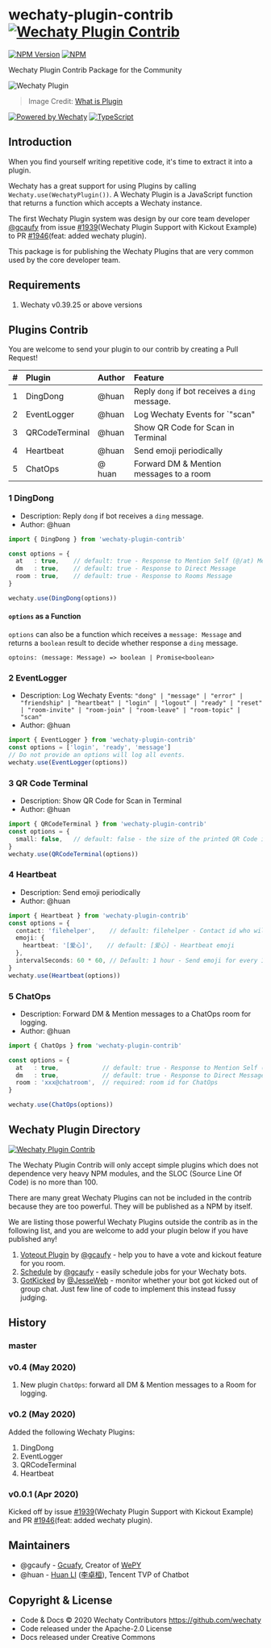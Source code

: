 # wechaty-plugin-contrib [![Wechaty Plugin Contrib](https://img.shields.io/badge/Wechaty%20Plugin-Contrib-brightgreen.svg)](https://github.com/wechaty/wechaty-plugin-contrib)

 [![NPM Version](https://img.shields.io/npm/v/wechaty-plugin-contrib?color=brightgreen)](https://www.npmjs.com/package/wechaty-plugin-contrib) [![NPM](https://github.com/wechaty/wechaty-plugin-contrib/workflows/NPM/badge.svg)](https://github.com/wechaty/wechaty-plugin-contrib/actions?query=workflow%3ANPM)

Wechaty Plugin Contrib Package for the Community

![Wechaty Plugin](docs/images/plugin.png)

> Image Credit: [What is Plugin](https://www.computerhope.com/jargon/p/plugin.htm)

[![Powered by Wechaty](https://img.shields.io/badge/Powered%20By-Wechaty-brightgreen.svg)](https://github.com/Wechaty/wechaty)
[![TypeScript](https://img.shields.io/badge/%3C%2F%3E-TypeScript-blue.svg)](https://www.typescriptlang.org/)

## Introduction

When you find yourself writing repetitive code, it's time to extract it into a plugin.

Wechaty has a great support for using Plugins by calling `Wechaty.use(WechatyPlugin())`. A Wechaty Plugin is a JavaScript function that returns a function which accepts a Wechaty instance.

The first Wechaty Plugin system was design by our core team developer [@gcaufy](https://github.com/gcaufy) from issue [#1939](https://github.com/wechaty/wechaty/issues/1939)(Wechaty Plugin Support with Kickout Example) to PR [#1946](https://github.com/wechaty/wechaty/pull/1946)(feat: added wechaty plugin).

This package is for publishing the Wechaty Plugins that are very common used by the core developer team.

## Requirements

1. Wechaty v0.39.25 or above versions

## Plugins Contrib

You are welcome to send your plugin to our contrib by creating a Pull Request!

| # | Plugin | Author | Feature |
| :--- | :--- | :--- | :--- |
| 1 | DingDong | @huan | Reply `dong` if bot receives a `ding` message. |
| 2 | EventLogger | @huan | Log Wechaty Events for `"scan" | "login" | "message"` ... etc. |
| 3 | QRCodeTerminal | @huan | Show QR Code for Scan in Terminal |
| 4 | Heartbeat | @huan | Send emoji periodically |
| 5 | ChatOps | @ huan | Forward DM & Mention messages to a room |

### 1 DingDong

- Description: Reply `dong` if bot receives a `ding` message.
- Author: @huan

```ts
import { DingDong } from 'wechaty-plugin-contrib'

const options = {
  at   : true,    // default: true - Response to Mention Self (@/at) Message in Room
  dm   : true,    // default: true - Response to Direct Message
  room : true,    // default: true - Response to Rooms Message
}

wechaty.use(DingDong(options))
```

#### `options` as a Function

`options` can also be a function which receives a `message: Message` and returns a `boolean` result to decide whether response a `ding` message.

`optoins: (message: Message) => boolean | Promise<boolean>`

### 2 EventLogger

- Description: Log Wechaty Events: `"dong" | "message" | "error" | "friendship" | "heartbeat" | "login" | "logout" | "ready" | "reset" | "room-invite" | "room-join" | "room-leave" | "room-topic" | "scan"`
- Author: @huan

```ts
import { EventLogger } from 'wechaty-plugin-contrib'
const options = ['login', 'ready', 'message']
// Do not provide an options will log all events.
wechaty.use(EventLogger(options))
```

### 3 QR Code Terminal

- Description: Show QR Code for Scan in Terminal
- Author: @huan

```ts
import { QRCodeTerminal } from 'wechaty-plugin-contrib'
const options = {
  small: false,   // default: false - the size of the printed QR Code in terminal
}
wechaty.use(QRCodeTerminal(options))
```

### 4 Heartbeat

- Description: Send emoji periodically
- Author: @huan

```ts
import { Heartbeat } from 'wechaty-plugin-contrib'
const options = {
  contact: 'filehelper',    // default: filehelper - Contact id who will receive the emoji
  emoji: {
    heartbeat: '[爱心]',    // default: [爱心] - Heartbeat emoji
  },
  intervalSeconds: 60 * 60, // Default: 1 hour - Send emoji for every 1 hour
}
wechaty.use(Heartbeat(options))
```

### 5 ChatOps

- Description: Forward DM & Mention messages to a ChatOps room for logging.
- Author: @huan

```ts
import { ChatOps } from 'wechaty-plugin-contrib'

const options = {
  at   : true,            // default: true - Response to Mention Self (@/at) Message in Room
  dm   : true,            // default: true - Response to Direct Message
  room : 'xxx@chatroom',  // required: room id for ChatOps
}

wechaty.use(ChatOps(options))
```

## Wechaty Plugin Directory

[![Wechaty Plugin Contrib](https://img.shields.io/badge/Wechaty%20Plugin-Directory-brightgreen.svg)](https://github.com/wechaty/wechaty-plugin-contrib#wechaty-plugin-directory)

The Wechaty Plugin Contrib will only accept simple plugins which does not dependence very heavy NPM modules, and the SLOC (Source Line Of Code) is no more than 100.

There are many great Wechaty Plugins can not be included in the contrib because they are too powerful. They will be published as a NPM by itself.

We are listing those powerful Wechaty Plugins outside the contrib as in the following list, and you are welcome to add your plugin below if you have published any!

1. [Voteout Plugin](https://github.com/Gcaufy/wechaty-voteout) by [@gcaufy](https://github.com/gcaufy) - help you to have a vote and kickout feature for you room.
1. [Schedule](https://github.com/Gcaufy/wechaty-schedule) by [@gcaufy](https://github.com/gcaufy) - easily schedule jobs for your Wechaty bots.
1. [GotKicked](https://github.com/wechaty/wechaty-got-kicked-out) by [@JesseWeb](https://github.com/JesseWeb) - monitor whether your bot got kicked out of group chat. Just few line of code to implement this instead fussy judging.

## History

### master

### v0.4 (May 2020)

1. New plugin `ChatOps`: forward all DM & Mention messages to a Room for logging.

### v0.2 (May 2020)

Added the following Wechaty Plugins:

1. DingDong
1. EventLogger
1. QRCodeTerminal
1. Heartbeat

### v0.0.1 (Apr 2020)

Kicked off by issue [#1939](https://github.com/wechaty/wechaty/issues/1939)(Wechaty Plugin Support with Kickout Example) and PR [#1946](https://github.com/wechaty/wechaty/pull/1946)(feat: added wechaty plugin).

## Maintainers

- @gcaufy - [Gcuafy](https://github.com/Gcaufy), Creator of [WePY](https://github.com/tencent/wepy)
- @huan - [Huan LI](https://github.com/huan) ([李卓桓](http://linkedin.com/in/zixia)), Tencent TVP of Chatbot

## Copyright & License

- Code & Docs © 2020 Wechaty Contributors <https://github.com/wechaty>
- Code released under the Apache-2.0 License
- Docs released under Creative Commons
